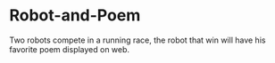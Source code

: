 # Robot-and-Poem
Two robots compete in a running race, the robot that win will have his favorite poem displayed on web.
